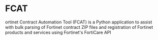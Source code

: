 # FCAT
ortinet Contract Automation Tool (FCAT) is a Python application to assist with bulk parsing of Fortinet contract ZIP files and registration of Fortinet products and services using Fortinet's FortiCare API
